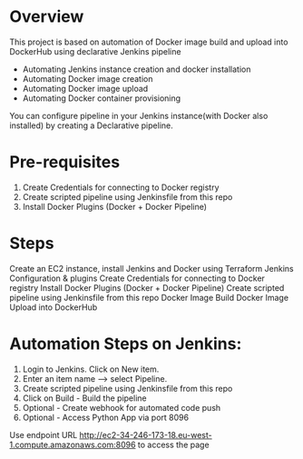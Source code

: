 # Overview

This project is based on automation of Docker image build and upload into DockerHub using declarative Jenkins pipeline

- Automating Jenkins instance creation and docker installation
- Automating Docker image creation
- Automating Docker image upload
- Automating Docker container provisioning

You can configure pipeline in your Jenkins instance(with Docker also installed) by creating a Declarative pipeline.

# Pre-requisites

1. Create Credentials for connecting to Docker registry
2. Create scripted pipeline using Jenkinsfile from this repo
3. Install Docker Plugins (Docker + Docker Pipeline)


# Steps

Create an EC2 instance, install Jenkins and Docker using Terraform
Jenkins Configuration & plugins
Create Credentials for connecting to Docker registry
Install Docker Plugins (Docker + Docker Pipeline)
Create scripted pipeline using Jenkinsfile from this repo
Docker Image Build
Docker Image Upload into DockerHub


# Automation Steps on Jenkins:
 
1. Login to Jenkins. Click on New item.
2. Enter an item name --> select Pipeline.
3. Create scripted pipeline using Jenkinsfile from this repo
4. Click on Build - Build the pipeline
5. Optional - Create webhook for automated code push
6. Optional - Access Python App via port 8096



Use endpoint URL http://ec2-34-246-173-18.eu-west-1.compute.amazonaws.com:8096 to access the page


